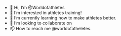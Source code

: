 - 👋 Hi, I’m @Worldofathletes
- 👀 I’m interested in athletes training!
- 🌱 I’m currently learning how to make athletes better.
- 💞️ I’m looking to collaborate on 
- 📫 How to reach me @worldofatheletes

<!---
Worldofathletes/Worldofathletes is a ✨ special ✨ repository because its `README.md` (this file) appears on your GitHub profile.
You can click the Preview link to take a look at your changes.
--->
